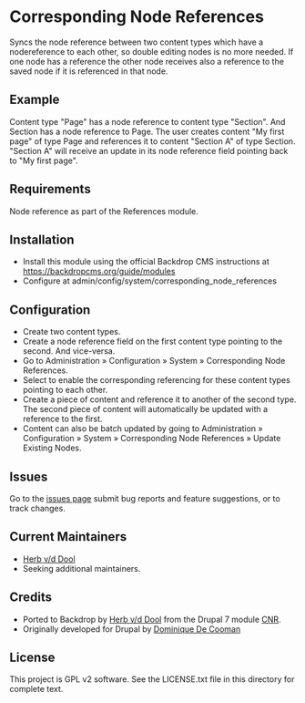 Corresponding Node References
=============================

Syncs the node reference between two content types which have a nodereference to each
other, so double editing nodes is no more needed. If one node has a reference the
other node receives also a reference to the saved node if it is referenced in that node.

Example
-------

Content type "Page" has a node reference to content type "Section". And Section has a node
reference to Page. The user creates content "My first page" of type Page and references it to
content "Section A" of type Section. "Section A" will receive an update in its node reference
field pointing back to "My first page".

Requirements
------------

Node reference as part of the References module.

Installation
------------

* Install this module using the official Backdrop CMS instructions at
  <https://backdropcms.org/guide/modules>
* Configure at admin/config/system/corresponding_node_references

Configuration
-------------

* Create two content types.
* Create a node reference field on the first content type pointing to the second.
  And vice-versa.
* Go to Administration » Configuration » System » Corresponding Node References.
* Select to enable the corresponding referencing for these content types pointing to each other.
* Create a piece of content and reference it to another of the second type. The
  second piece of content will automatically be updated with a reference to the first.
* Content can also be batch updated by going to Administration » Configuration » System
  » Corresponding Node References » Update Existing Nodes.

Issues
------

Go to the [issues page](https://github.com/backdrop-contrib/corresponding_node_references/issues)
submit bug reports and feature suggestions, or to track changes.

Current Maintainers
-------------------

* [Herb v/d Dool](https://github.com/herbdool)
* Seeking additional maintainers.

Credits
-------

* Ported to Backdrop by [Herb v/d Dool](https://github.com/herbdool/) from the
  Drupal 7 module [CNR](https://www.drupal.org/project/cnr).
* Originally developed for Drupal by [Dominique De Cooman](https://www.drupal.org/u/domidc)

License
-------

This project is GPL v2 software. See the LICENSE.txt file in this directory for
complete text.
